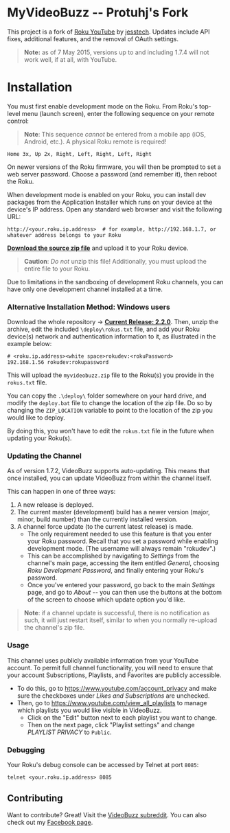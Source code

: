 MyVideoBuzz -- Protuhj's Fork
=============

This project is a fork of [Roku YouTube](https://github.com/jesstech/Roku-YouTube) by [jesstech](https://github.com/jesstech). Updates include API fixes, additional features, and the removal of OAuth settings.

> **Note:** as of 7 May 2015, versions up to and including 1.7.4 will not work well, if at all, with YouTube.

Installation
============

You must first enable development mode on the Roku. From Roku's top-level menu (launch screen), enter the following sequence on your remote control:

> **Note**: This sequence _cannot_ be entered from a mobile app (iOS, Android, etc.). A physical Roku remote is required!

    Home 3x, Up 2x, Right, Left, Right, Left, Right

On newer versions of the Roku firmware, you will then be prompted to set a web server password. Choose a password (and remember it), then reboot the Roku.

When development mode is enabled on your Roku, you can install dev packages
from the Application Installer which runs on your device at the device's IP
address. Open any standard web browser and visit the following URL:

    http://<your.roku.ip.address>  # for example, http://192.168.1.7, or whatever address belongs to your Roku

[**Download the source zip file**](https://github.com/Protuhj/myvideobuzz/releases/download/v2.2.0/MyVideoBuzz_v2_2_0.zip) and upload it to your Roku device.

> **Caution**: _Do not_ unzip this file! Additionally, you must upload the entire file to your Roku.

Due to limitations in the sandboxing of development Roku channels, you can have only one development channel installed at a time.

### Alternative Installation Method: Windows users

Download the whole repository &rarr; [**Current Release: 2.2.0**](https://github.com/Protuhj/myvideobuzz/archive/v2.2.0.zip). Then, unzip the archive, edit the included `\deploy\rokus.txt` file, and add your Roku device(s) network and authentication information to it, as illustrated in the example below:

    # <roku.ip.address><white space>rokudev:<rokuPassword>
    192.168.1.56 rokudev:rokupassword

This will upload the `myvideobuzz.zip` file to the Roku(s) you provide in the `rokus.txt` file.

You can copy the `.\deploy\` folder somewhere on your hard drive, and modify the `deploy.bat` file to change the location of the zip file. Do so by changing the `ZIP_LOCATION` variable to point to the location of the zip you would like to deploy.

By doing this, you won't have to edit the `rokus.txt` file in the future when updating your Roku(s).

### Updating the Channel

As of version 1.7.2, VideoBuzz supports auto-updating. This means that once installed, you can update VideoBuzz from within the channel itself.

This can happen in one of three ways:

1. A new release is deployed.
2. The current master (development) build has a newer version (major, minor, build number) than the currently installed version.
3. A channel force update (to the current latest release) is made.
    + The only requirement needed to use this feature is that you enter your Roku password. Recall that you set a password while enabling development mode. (The username will always remain "rokudev".)
    + This can be accomplished by navigating to _Settings_ from the channel's main page, accessing the item entitled _General_, choosing _Roku Development Password_, and finally entering your Roku's password.
    + Once you've entered your password, go back to the main _Settings_ page, and go to _About_ -- you can then use the buttons at the bottom of the screen to choose which update option you'd like.

> **Note**: if a channel update is successful, there is no notification as such, it will just restart itself, similar to when you normally re-upload the channel's zip file.

### Usage

This channel uses publicly available information from your YouTube account. To permit full channel functionality, you will need to ensure that your account Subscriptions, Playlists, and Favorites are publicly accessible.

* To do this, go to https://www.youtube.com/account_privacy and make sure the checkboxes under _Likes and Subscriptions_ are unchecked.
* Then, go to https://www.youtube.com/view_all_playlists to manage which playlists you would like visible in VideoBuzz.
    + Click on the "Edit" button next to each playlist you want to change.
    + Then on the next page, click "Playlist settings" and change _PLAYLIST PRIVACY_ to `Public`.

### Debugging

Your Roku's debug console can be accessed by Telnet at port `8085`:

    telnet <your.roku.ip.address> 8085

## Contributing

Want to contribute? Great! Visit the [VideoBuzz subreddit](http://www.reddit.com/r/videobuzz).
You can also check out my [Facebook page](https://www.facebook.com/Protuhj).
